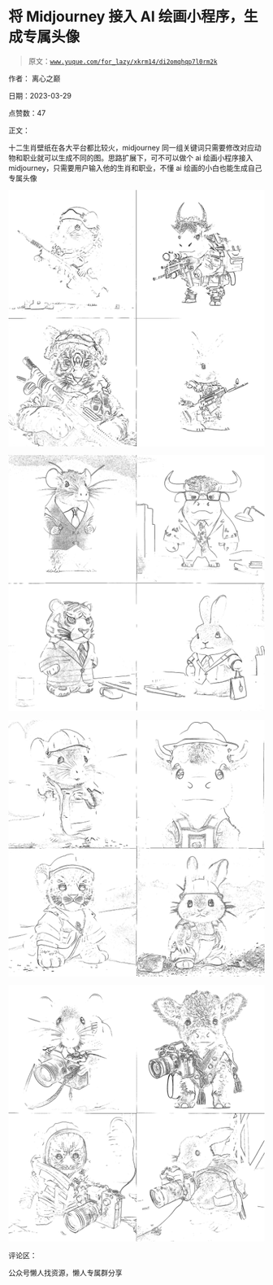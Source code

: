 # 将 Midjourney 接入 AI 绘画小程序，生成专属头像

> 原文：[`www.yuque.com/for_lazy/xkrm14/di2omqhqp7l0rm2k`](https://www.yuque.com/for_lazy/xkrm14/di2omqhqp7l0rm2k)



作者： 离心之巅



日期：2023-03-29



点赞数：47



正文：



十二生肖壁纸在各大平台都比较火，midjourney 同一组关键词只需要修改对应动物和职业就可以生成不同的图。思路扩展下，可不可以做个 ai 绘画小程序接入 midjourney，只需要用户输入他的生肖和职业，不懂 ai 绘画的小白也能生成自己专属头像



![](img/b5356c8dc0a0b8410b707660b02eb7dc.png)



![](img/89fbb8b319cb4f59167e67827e29c2e6.png)



![](img/e2ba5743e16ede266b7b403fd14beffb.png)



![](img/507863d7647898b5ecb40f4afb0a4361.png)



评论区：



公众号懒人找资源，懒人专属群分享

